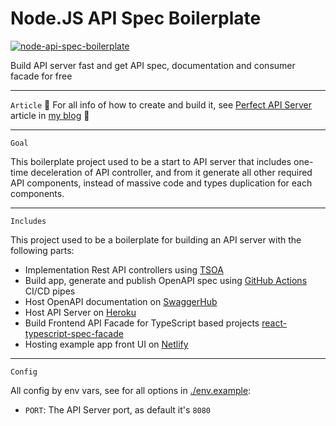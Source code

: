 
# Node.JS API Spec Boilerplate

[![node-api-spec-boilerplate](https://github.com/haimkastner/node-api-spec-boilerplate/actions/workflows/actions.yml/badge.svg?branch=main)](https://github.com/haimkastner/node-api-spec-boilerplate/actions/workflows/actions.yml)


Build API server fast and get API spec, documentation and consumer facade for free

---
`Article`
📙 For all info of how to create and build it, see [Perfect API Server](https://blog.castnet.club/blog/en/perfect-api-server-part-a) article in [my blog](https://blog.castnet.club/en) 📙

---
`Goal`

This boilerplate project used to be a start to API server that includes one-time deceleration of API controller, and from it generate all other required API components, instead of massive code and types duplication for each components.


---
`Includes`

This project used to be a boilerplate for building an API server with the following parts:
* Implementation Rest API controllers using [TSOA](https://tsoa-community.github.io/docs/)
* Build app, generate and publish OpenAPI spec using [GitHub Actions](https://github.com/haimkastner/node-api-spec-boilerplate/actions) CI/CD pipes
* Host OpenAPI documentation on [SwaggerHub](https://app.swaggerhub.com/apis/haimkastner/node-api-spec-boilerplate)
* Host API Server on [Heroku](https://api-spec-boilerplate.herokuapp.com/)
* Build Frontend API Facade for TypeScript based projects [react-typescript-spec-facade](https://github.com/haimkastner/react-typescript-spec-facade) 
* Hosting example app front UI on [Netlify](https://react-typescript-spec-facade.castnet.club/)

---
`Config` 

All config by env vars, see for all options in [./env.example](./.env.example):
* `PORT`: The API Server port, as default it's `8080`   

